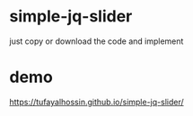 # simple-jq-slider

just copy or download the code and implement

# demo
 https://tufayalhossin.github.io/simple-jq-slider/
